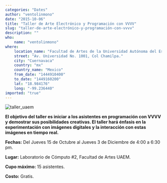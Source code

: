 ```yaml
---
categories: "Dates"
author: "ventolinmono"
date: "2015-10-06"
title: "Taller de Arte Electrónico y Programación con VVVV"
slug: "taller-de-arte-electrónico-y-programación-con-vvvv"
description: ""
who: 
    name: "ventolinmono"
where: 
    location_name: "Facultad de Artes de la Universidad Autónoma del Estado de Morelos"
    street: "Av. Universidad No. 1001, Col Chamilpa."
    city: "Cuernavaca"
    country: "mx"
    country_name: "Mexico"
    from_date: "1444910400"
    to_date: "1449160200"
    lat: "18.984176"
    long: "-99.236440"
imported: "true"
---
```



![taller_uaem](cartel_taller_vvvv_uaem_anon_0.png)



**El objetivo del taller es iniciar a los asistentes en programación con VVVV y demostrar sus posibilidades creativas. El taller hará énfasis en la experimentación con imágenes digitales y la interacción con estas imágenes en tiempo real.**

**Fechas:** Del Jueves 15 de Octubre al Jueves 3 de Diciembre de 4:00 a 6:30 pm.

**Lugar:** Laboratorio de Cómputo #2, Facultad de Artes UAEM.

**Cupo máximo:** 15 asistentes.

**Costo:** Gratis.
